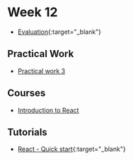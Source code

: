 # Week 12

- [Evaluation](https://gaps.heig-vd.ch/consultation/evaluationenseignements/){:target="_blank"}

## Practical Work

 - [Practical work 3](../../practical-work/practical-work-3/)

## Courses

 - [Introduction to React](../../courses/react/)

## Tutorials

 - [React - Quick start](https://react.dev/learn){:target="_blank"}

